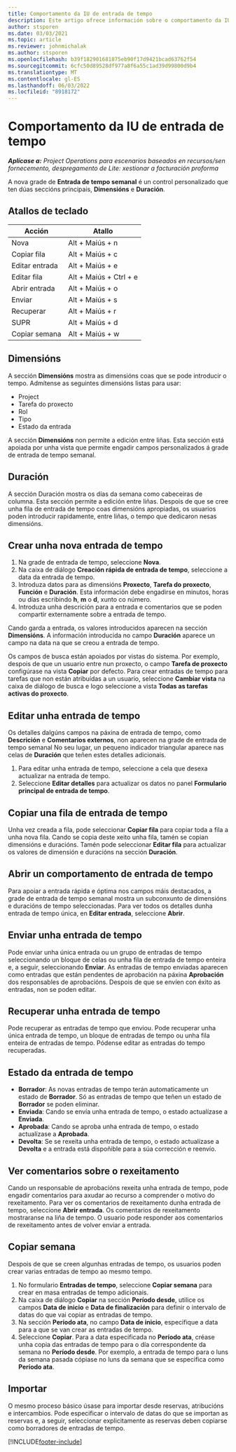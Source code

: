 ```yaml
---
title: Comportamento da IU de entrada de tempo
description: Este artigo ofrece información sobre o comportamento da IU para a entrada de tempo.
author: stsporen
ms.date: 03/03/2021
ms.topic: article
ms.reviewer: johnmichalak
ms.author: stsporen
ms.openlocfilehash: b39f182901681875eb90f17d9421bcad63762f54
ms.sourcegitcommit: 6cfc50d89528df977a8f6a55c1ad39d99800d9b4
ms.translationtype: MT
ms.contentlocale: gl-ES
ms.lasthandoff: 06/03/2022
ms.locfileid: "8918172"
---
```

# <a name="time-entry-ui-behavior"></a>Comportamento da IU de entrada de tempo

_**Aplícase a:** Project Operations para escenarios baseados en recursos/sen fornecemento, despregamento de Lite: xestionar a facturación proforma_


A nova grade de **Entrada de tempo semanal** é un control personalizado que ten dúas seccións principais, **Dimensións** e **Duración**.

## <a name="keyboard-shortcuts"></a>Atallos de teclado
| Acción        | Atallo                  |
|------------   |------------------------   |
| Nova           | Alt + Maiús + n           |
| Copiar fila      | Alt + Maiús + c           |
| Editar entrada    | Alt + Maiús + e           |
| Editar fila      | Alt + Maiús + Ctrl + e    |
| Abrir entrada    | Alt + Maiús + o           |
| Enviar        | Alt + Maiús + s           |
| Recuperar        | Alt + Maiús + r           |
| SUPR        | Alt + Maiús + d           |
| Copiar semana     | Alt + Maiús + w           |

## <a name="dimensions"></a>Dimensións
A sección **Dimensións** mostra as dimensións coas que se pode introducir o tempo. Admítense as seguintes dimensións listas para usar:

  - Project
  - Tarefa do proxecto
  - Rol
  - Tipo
  - Estado da entrada

A sección **Dimensións** non permite a edición entre liñas. Esta sección está apoiada por unha vista que permite engadir campos personalizados á grade de entrada de tempo semanal.

## <a name="duration"></a>Duración
A sección Duración mostra os días da semana como cabeceiras de columna. Esta sección permite a edición entre liñas. Despois de que se cree unha fila de entrada de tempo coas dimensións apropiadas, os usuarios poden introducir rapidamente, entre liñas, o tempo que dedicaron nesas dimensións.

## <a name="create-a-new-time-entry"></a>Crear unha nova entrada de tempo

1. Na grade de entrada de tempo, seleccione **Nova**. 
2. Na caixa de diálogo **Creación rápida de entrada de tempo**, seleccione a data da entrada de tempo.
3. Introduza datos para as dimensións **Proxecto**, **Tarefa do proxecto**, **Función** e **Duración**. Esta información debe engadirse en minutos, horas ou días escribindo **h**, **m** o **d**, xunto co número. 
4. Introduza unha descrición para a entrada e comentarios que se poden compartir externamente sobre a entrada de tempo. 

Cando garda a entrada, os valores introducidos aparecen na sección **Dimensións**. A información introducida no campo **Duración** aparece un campo na data na que se creou a entrada de tempo.

Os campos de busca están apoiados por vistas do sistema. Por exemplo, despois de que un usuario entre nun proxecto, o campo **Tarefa de proxecto** configúrase na vista **Copiar** por defecto. Para crear entradas de tempo para tarefas que non están atribuídas a un usuario, seleccione **Cambiar vista** na caixa de diálogo de busca e logo seleccione a vista **Todas as tarefas activas do proxecto**.

## <a name="edit-a-time-entry"></a>Editar unha entrada de tempo 
Os detalles dalgúns campos na páxina de entrada de tempo, como **Descrición** e **Comentarios externos**, non aparecen na grade de entrada de tempo semanal No seu lugar, un pequeno indicador triangular aparece nas celas de **Duración** que teñen estes detalles adicionais. 

1. Para editar unha entrada de tempo, seleccione a cela que desexa actualizar na entrada de tempo.
2. Seleccione **Editar detalles** para actualizar os datos no panel **Formulario principal de entrada de tempo**. 

## <a name="copy-a-time-entry-row"></a>Copiar una fila de entrada de tempo
Unha vez creada a fila, pode seleccionar **Copiar fila** para copiar toda a fila a unha nova fila. Cando se copia deste xeito unha fila, tamén se copian dimensións e duracións. Tamén pode seleccionar **Editar fila** para actualizar os valores de dimensión e duracións na sección **Duración**.

## <a name="open-a-time-entry-behavior"></a>Abrir un comportamento de entrada de tempo
Para apoiar a entrada rápida e óptima nos campos máis destacados, a grade de entrada de tempo semanal mostra un subconxunto de dimensións e duracións de tempo seleccionadas. Para ver todos os detalles dunha entrada de tempo única, en **Editar entrada**, seleccione **Abrir**.

## <a name="submit-a-time-entry"></a>Enviar unha entrada de tempo
Pode enviar unha única entrada ou un grupo de entradas de tempo seleccionando un bloque de celas ou unha fila de entrada de tempo enteira e, a seguir, seleccionando **Enviar**. As entradas de tempo enviadas aparecen como entradas que están pendentes de aprobación na páxina **Aprobación** dos responsables de aprobacións. Despois de que se envíen con éxito as entradas, non se poden editar.

## <a name="recall-a-time-entry"></a>Recuperar unha entrada de tempo
Pode recuperar as entradas de tempo que enviou. Pode recuperar unha única entrada de tempo, un bloque de entradas de tempo ou unha fila enteira de entradas de tempo. Pódense editar as entradas do tempo recuperadas.

## <a name="time-entry-status"></a>Estado da entrada de tempo

- **Borrador**: As novas entradas de tempo terán automaticamente un estado de **Borrador**. Só as entradas de tempo que teñen un estado de **Borrador** se poden eliminar.
- **Enviada**: Cando se envía unha entrada de tempo, o estado actualízase a **Enviada**. 
- **Aprobada**: Cando se aproba unha entrada de tempo, o estado actualízase a **Aprobada**. 
- **Devolta**: Se se rexeita unha entrada de tempo, o estado actualízase a **Devolta** e a entrada está dispoñible para a súa corrección e reenvío. 

## <a name="view-rejection-comments"></a>Ver comentarios sobre o rexeitamento
Cando un responsable de aprobacións rexeita unha entrada de tempo, pode engadir comentarios para axudar ao recurso a comprender o motivo do rexeitamento. Para ver os comentarios de rexeitamento dunha entrada de tempo, seleccione **Abrir entrada**. Os comentarios de rexeitamento mostraranse na liña de tempo. O usuario pode responder aos comentarios de rexeitamento antes de volver enviar a entrada.

## <a name="copy-week"></a>Copiar semana
Despois de que se creen algunhas entradas de tempo, os usuarios poden crear varias entradas de tempo ao mesmo tempo.

1. No formulario **Entradas de tempo**, seleccione **Copiar semana** para crear en masa entradas de tempo adicionais. 
2. Na caixa de diálogo **Copiar** na sección **Período desde**, utilice os campos **Data de inicio** e **Data de finalización** para definir o intervalo de datas do que vai copiar as entradas de tempo. 
3. Na sección **Período ata**, no campo **Data de inicio**, especifique a data para a que se van crear as entradas de tempo. 
4. Seleccione **Copiar**. Para a data especificada no **Período ata**, créase unha copia das entradas de tempo para o día correspondente da semana no **Período desde**. Por exemplo, a entrada de tempo para o luns da semana pasada cópiase no luns da semana que se especifica como **Período ata**.

## <a name="import"></a>Importar
O mesmo proceso básico úsase para importar desde reservas, atribucións e intercambios. Pode especificar o intervalo de datas do que se importan as reservas e, a seguir, seleccionar explicitamente as reservas deben copiarse como borradores de entradas de tempo. 


[!INCLUDE[footer-include](../includes/footer-banner.md)]
